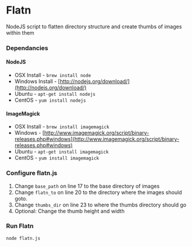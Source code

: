 # Flatn

NodeJS script to flatten directory structure and create thumbs of images within them

### Dependancies

#### NodeJS
* OSX Install - `brew install node`
* Windows Install - [http://nodejs.org/download/](http://nodejs.org/download/)
* Ubuntu - `apt-get install nodejs`
* CentOS - `yum install nodejs`

#### ImageMagick
* OSX Install - `brew install imagemagick`
* Windows - [http://www.imagemagick.org/script/binary-releases.php#windows](http://www.imagemagick.org/script/binary-releases.php#windows)
* Ubuntu - `apt-get install imagemagick`
* CentOS - `yum install imagemagick`

### Configure flatn.js
1. Change `base_path` on line 17 to the base directory of images
2. Change `flatn_to` on line 20 to the directory where the images should goto.
3. Change `thumbs_dir` on line 23 to where the thumbs directory should go
4. Optional: Change the thumb height and width

### Run Flatn
`node flatn.js`
